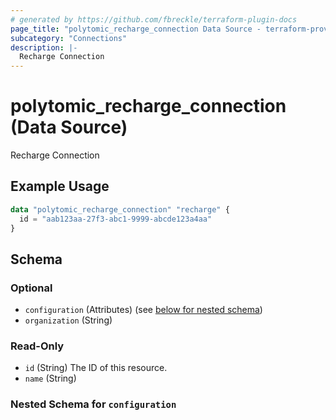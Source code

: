```yaml
---
# generated by https://github.com/fbreckle/terraform-plugin-docs
page_title: "polytomic_recharge_connection Data Source - terraform-provider-polytomic"
subcategory: "Connections"
description: |-
  Recharge Connection
---
```


# polytomic_recharge_connection (Data Source)

Recharge Connection

## Example Usage

```terraform
data "polytomic_recharge_connection" "recharge" {
  id = "aab123aa-27f3-abc1-9999-abcde123a4aa"
}
```

<!-- schema generated by tfplugindocs -->
## Schema

### Optional

- `configuration` (Attributes) (see [below for nested schema](#nestedatt--configuration))
- `organization` (String)

### Read-Only

- `id` (String) The ID of this resource.
- `name` (String)

<a id="nestedatt--configuration"></a>
### Nested Schema for `configuration`


